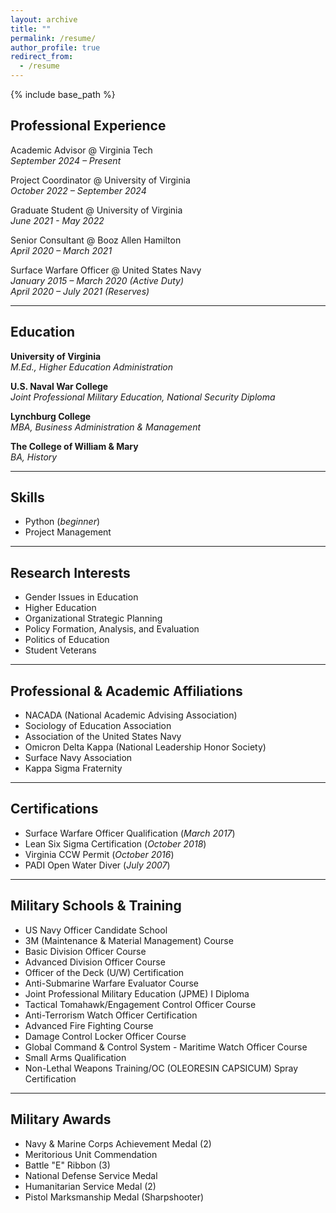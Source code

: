 ```yaml
---
layout: archive
title: ""
permalink: /resume/
author_profile: true
redirect_from:
  - /resume
---
```


{% include base_path %}


## Professional Experience

Academic Advisor @ Virginia Tech  
_September 2024 – Present_  

Project Coordinator @ University of Virginia  
_October 2022 – September 2024_  

Graduate Student @ University of Virginia  
_June 2021 - May 2022_  

Senior Consultant @ Booz Allen Hamilton  
_April 2020 – March 2021_  

Surface Warfare Officer @ United States Navy  
_January 2015 – March 2020 (Active Duty)_  
_April 2020 – July 2021 (Reserves)_  

---
## Education

**University of Virginia**  
*M.Ed., Higher Education Administration*  

**U.S. Naval War College**  
*Joint Professional Military Education, National Security Diploma*  

**Lynchburg College**  
*MBA, Business Administration & Management*  

**The College of William & Mary**  
*BA, History*  

---
## Skills

- Python (_beginner_)  
- Project Management  

---
## Research Interests

- Gender Issues in Education  
- Higher Education  
- Organizational Strategic Planning  
- Policy Formation, Analysis, and Evaluation  
- Politics of Education  
- Student Veterans  

---
## Professional & Academic Affiliations

- NACADA (National Academic Advising Association)  
- Sociology of Education Association  
- Association of the United States Navy  
- Omicron Delta Kappa (National Leadership Honor Society)  
- Surface Navy Association  
- Kappa Sigma Fraternity  

---
## Certifications

- Surface Warfare Officer Qualification (_March 2017_)  
- Lean Six Sigma Certification (_October 2018_)  
- Virginia CCW Permit (_October 2016_)  
- PADI Open Water Diver (_July 2007_)  

---
## Military Schools & Training

- US Navy Officer Candidate School  
- 3M (Maintenance & Material Management) Course  
- Basic Division Officer Course  
- Advanced Division Officer Course  
- Officer of the Deck (U/W) Certification  
- Anti-Submarine Warfare Evaluator Course  
- Joint Professional Military Education (JPME) I  Diploma
- Tactical Tomahawk/Engagement Control Officer Course  
- Anti-Terrorism Watch Officer Certification  
- Advanced Fire Fighting Course  
- Damage Control Locker Officer Course  
- Global Command & Control System - Maritime Watch Officer Course  
- Small Arms Qualification  
- Non-Lethal Weapons Training/OC (OLEORESIN CAPSICUM) Spray Certification  

---
## Military Awards

- Navy & Marine Corps Achievement Medal (2)  
- Meritorious Unit Commendation  
- Battle "E" Ribbon (3)  
- National Defense Service Medal  
- Humanitarian Service Medal (2)  
- Pistol Marksmanship Medal (Sharpshooter)  